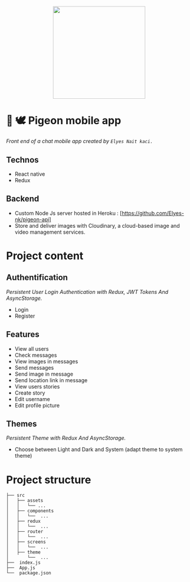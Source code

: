 <h1 align="center">
    <img height="250" src="https://cdn-icons-png.flaticon.com/512/134/134914.png">
</h1>

# 📝 🕊 Pigeon mobile app
*Front end of a chat mobile app created by `Elyes Nait kaci.`*

## Technos
- React native
- Redux

## Backend
- Custom Node Js server hosted in Heroku : [https://github.com/Elyes-nk/pigeon-api]
- Store and deliver images with Cloudinary, a cloud-based image and video management services.


# Project content

## Authentification 
*Persistent User Login Authentication with Redux, JWT Tokens And AsyncStorage.*
- Login
- Register

## Features 
- View all users
- Check messages
- View images in messages
- Send messages
- Send image in message
- Send location link in message 
- View users stories
- Create story
- Edit username
- Edit profile picture

## Themes 
*Persistent Theme with Redux And AsyncStorage.*
- Choose between Light and Dark and System (adapt theme to system theme)


# Project structure

```shell
├── src
│   ├── assets
│   │   └── ...
│   ├── components
│   │   └──  ...
│   ├── redux
│   │   └──  ...  
│   ├── router
│   │   └──  ...
│   ├── screens
│   │   └──  ...
│   ├── theme
│       └──  ...
├──  index.js
├──  App.js
└──  package.json
```
